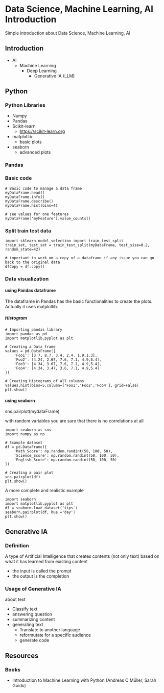 # Data Science, Machine Learning, AI Introduction
Simple introduction about Data Science, Machine Learning, AI

## Introduction

* AI
  * Machine Learning
    * Deep Learning
      * Generative IA (LLM) 

## Python
### Python Libraries
* Numpy
* Pandas
* Scikit-learn
  * https://scikit-learn.org
* matplotlib
  * basic plots
* seaborn
  * advanced plots
### Pandas
### Basic code
```
# Basic code to manage a data frame
myDataFrame.head()
myDataFrame.info()
myDataFrame.describe()
myDataFrame.hist(bins=4)
```

```
# see values for one features
myDataFrame['myFeature'].value_counts()
```

### Split train test data

```
import sklearn.model_selection import train_test_split
train_set, test_set = train_test_split(myDataFrame, test_size=0.2, random_state=42)
```

```
# important to work on a copy of a dataframe if any issue you can go back to the original data
dfCopy = df.copy()
```

### Data visualization
#### using Pandas dataframe
The dataframe in Pandas has the basic functionalities to create the plots.
Actually it uses matplotlib.
##### Histogram
```
# Importing pandas library
import pandas as pd
import matplotlib.pyplot as plt

# Creating a Data frame
values = pd.DataFrame({
    'Foo1': [3.7, 8.7, 3.4, 2.4, 1.9,1.3],
    'Foo2': [4.24, 2.67, 7.6, 7.1, 4.9,5.4],
    'Foo3': [4.34, 3.67, 7.6, 7.1, 4.9,5.4],
    'Foo4': [4.34, 3.47, 3.6, 7.1, 4.9,5.4]
})

# Creating Histograms of all columns 
values.hist(bins=5,column=['Foo1','Foo2','Foo4'], grid=False)
plt.show()
```
#### using seaborn
sns.pairplot(mydataFrame)

with random variables you are sure that there is no correlations at all
```
import seaborn as sns
import numpy as np

# Example dataset
df = pd.DataFrame({
    'Math_Score': np.random.randint(50, 100, 50),
    'Science_Score': np.random.randint(50, 100, 50),
    'English_Score': np.random.randint(50, 100, 50)
})

# Creating a pair plot
sns.pairplot(df)
plt.show()
```

A more complete and realistic example
```
import seaborn
import matplotlib.pyplot as plt
df = seaborn.load_dataset('tips')
seaborn.pairplot(df, hue ='day')
plt.show()
```

## Generative IA
### Definition
A type of Artificial Intelligence that creates contents (not only text) based on what it has learned from existing content
* the input is called the prompt
* the output is the completion

### Usage of Generative IA
about text
* Classify text
* answering question
* summarizing content
* generating text
  * Translate to another language
  * reformutate for a specific audience
  * generate code 

## Resources
### Books
* Introduction to Machine Learning with Python (Andreas C Müller, Sarah Guido)

